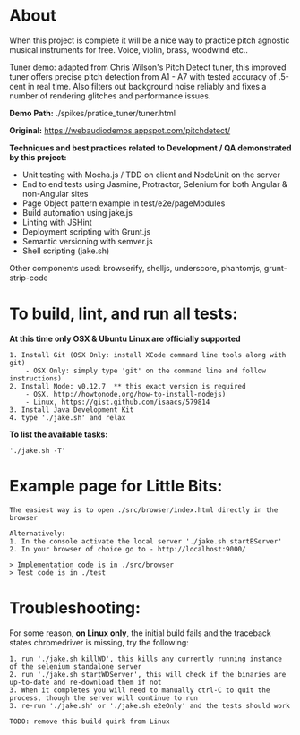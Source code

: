 About
=====

When this project is complete it will be a nice way to practice pitch agnostic musical instruments for free.
Voice, violin, brass, woodwind etc.. 

Tuner demo: adapted from Chris Wilson's Pitch Detect tuner, this improved tuner offers precise pitch detection
 from A1 - A7 with tested accuracy of .5-cent in real time. Also filters out background noise reliably and fixes a 
 number of rendering glitches and performance issues.
 
**Demo Path:** ./spikes/pratice_tuner/tuner.html

**Original:** https://webaudiodemos.appspot.com/pitchdetect/



**Techniques and best practices related to Development / QA demonstrated by this project:**

 * Unit testing with Mocha.js / TDD on client and NodeUnit on the server
 * End to end tests using Jasmine, Protractor, Selenium for both Angular & non-Angular sites
 * Page Object pattern example in test/e2e/pageModules
 * Build automation using jake.js
 * Linting with JSHint
 * Deployment scripting with Grunt.js
 * Semantic versioning with semver.js
 * Shell scripting (jake.sh)

Other components used: browserify, shelljs, underscore, phantomjs, grunt-strip-code

To build, lint, and run all tests:
==================================
    
**At this time only OSX & Ubuntu Linux are officially supported**

    1. Install Git (OSX Only: install XCode command line tools along with git)
        - OSX Only: simply type 'git' on the command line and follow instructions)
    2. Install Node: v0.12.7  ** this exact version is required
        - OSX, http://howtonode.org/how-to-install-nodejs)
        - Linux, https://gist.github.com/isaacs/579814
    3. Install Java Development Kit
    4. type './jake.sh' and relax 
    
**To list the available tasks:**
 
    './jake.sh -T'

Example page for Little Bits:
=============================

    The easiest way is to open ./src/browser/index.html directly in the browser

    Alternatively:
    1. In the console activate the local server './jake.sh startBServer'
    2. In your browser of choice go to - http://localhost:9000/

    > Implementation code is in ./src/browser
    > Test code is in ./test

Troubleshooting:
================

For some reason, **on Linux only**, the initial build fails and the traceback states chromedriver is missing, try the following:

    1. run './jake.sh killWD', this kills any currently running instance of the selenium standalone server
    2. run './jake.sh startWDServer', this will check if the binaries are up-to-date and re-download them if not
    3. When it completes you will need to manually ctrl-C to quit the process, though the server will continue to run
    3. re-run './jake.sh' or './jake.sh e2eOnly' and the tests should work
    
    TODO: remove this build quirk from Linux
